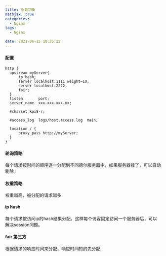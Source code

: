 ```yaml
---
title: 负载均衡
mathjax: true
categories:
  - Nginx
tags:
  - Nginx

date: 2021-06-15 18:35:22
---
```


#### 配置

```
http {
  upstream myServer{
      ip_hash;
      server localhost:1111 weight=10;
      server localhost:2222;
      fair;
  }
  listen       port;
  server_name  xxx.xxx.xxx.xx;

  #charset koi8-r;

  #access_log  logs/host.access.log  main;

  location / {
      proxy_pass http://myServer; 
  }
}
```


#### 轮询策略

每个请求按时间的顺序逐一分配到不同德尔服务器中，如果服务器挂了，可以自动剔除。

#### 权重策略

权重越高，被分配的请求越多

#### ip hash

每个请求按访问ip的hash结果分配，这样每个访客固定访问一个服务器后，可以解决session问题。

#### fair 第三方

根据请求的响应时间来分配，响应时间短的先分配



